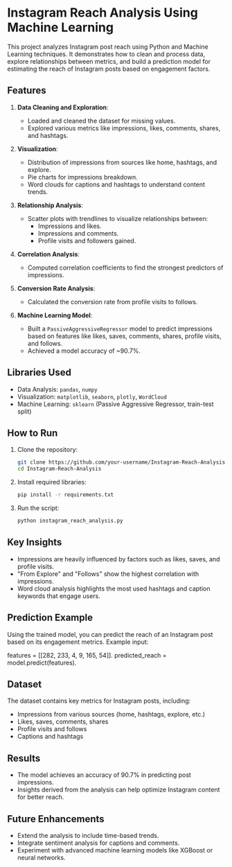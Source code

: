 # Instagram Reach Analysis Using Machine Learning

This project analyzes Instagram post reach using Python and Machine Learning techniques. It demonstrates how to clean and process data, explore relationships between metrics, and build a prediction model for estimating the reach of Instagram posts based on engagement factors.

## Features
1. **Data Cleaning and Exploration**:
   - Loaded and cleaned the dataset for missing values.
   - Explored various metrics like impressions, likes, comments, shares, and hashtags.
   
2. **Visualization**:
   - Distribution of impressions from sources like home, hashtags, and explore.
   - Pie charts for impressions breakdown.
   - Word clouds for captions and hashtags to understand content trends.

3. **Relationship Analysis**:
   - Scatter plots with trendlines to visualize relationships between:
     - Impressions and likes.
     - Impressions and comments.
     - Profile visits and followers gained.

4. **Correlation Analysis**:
   - Computed correlation coefficients to find the strongest predictors of impressions.

5. **Conversion Rate Analysis**:
   - Calculated the conversion rate from profile visits to follows.

6. **Machine Learning Model**:
   - Built a `PassiveAggressiveRegressor` model to predict impressions based on features like likes, saves, comments, shares, profile visits, and follows.
   - Achieved a model accuracy of ~90.7%.

## Libraries Used
- Data Analysis: `pandas`, `numpy`
- Visualization: `matplotlib`, `seaborn`, `plotly`, `WordCloud`
- Machine Learning: `sklearn` (Passive Aggressive Regressor, train-test split)

## How to Run
1. Clone the repository:
   ```bash
   git clone https://github.com/your-username/Instagram-Reach-Analysis.git
   cd Instagram-Reach-Analysis
2. Install required libraries:
   ```bash
   pip install -r requirements.txt
3. Run the script:
   ```bash
   python instagram_reach_analysis.py

## Key Insights
  - Impressions are heavily influenced by factors such as likes, saves, and profile visits.
  - "From Explore" and "Follows" show the highest correlation with impressions.
  - Word cloud analysis highlights the most used hashtags and caption keywords that engage users.

## Prediction Example
Using the trained model, you can predict the reach of an Instagram post based on its engagement metrics. Example input:

features = [[282, 233, 4, 9, 165, 54]].
predicted_reach = model.predict(features).

## Dataset
The dataset contains key metrics for Instagram posts, including:
  - Impressions from various sources (home, hashtags, explore, etc.)
  - Likes, saves, comments, shares
  - Profile visits and follows
  - Captions and hashtags

## Results
  - The model achieves an accuracy of 90.7% in predicting post impressions.
  - Insights derived from the analysis can help optimize Instagram content for better reach.

## Future Enhancements
  - Extend the analysis to include time-based trends.
  - Integrate sentiment analysis for captions and comments.
  - Experiment with advanced machine learning models like XGBoost or neural networks.

